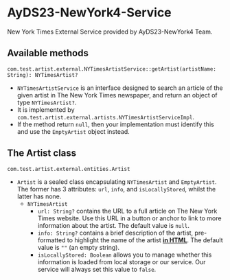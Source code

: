 # AyDS23-NewYork4-Service

New York Times External Service provided by AyDS23-NewYork4 Team.

## Available methods

`com.test.artist.external.NYTimesArtistService::getArtist(artistName: String): NYTimesArtist?`

- `NYTimesArtistService` is an interface designed to search an article of the given artist in The New York Times newspaper, and return an object of type `NYTimesArtist?`.
- It is implemented by `com.test.artist.external.artists.NYTimesArtistServiceImpl`.
- If the method return `null`, then your implementation must identify this and use the `EmptyArtist` object instead.

## The Artist class

`com.test.artist.external.entities.Artist`

- `Artist` is a sealed class encapsulating `NYTimesArtist` and `EmptyArtist`. The former has 3 attributes: `url`, `info`, and `isLocallyStored`, whilst the latter has none.
  - `NYTimesArtist`
    - `url: String?` contains the URL to a full article on The New York Times website. Use this URL in a button or anchor to link to more information about the artist. The default value is `null`.
    - `info: String?` contains a brief description of the artist, pre-formatted to highlight the name of the artist <ins>**in HTML**</ins>. The default value is `""` (an empty string).
    - `isLocallyStored: Boolean` allows you to manage whether this information is loaded from local storage or our service. Our service will always set this value to `false`.

